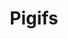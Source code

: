 ---
title: Pigifs
crosslinks:
- livven
- anti_gif_bot
- aww
- Zoomies
- OinkyRobot
- youtubefactsbot
- MassdropBot
- Eyebleach
- piggifs
- perfectloops
- ThereWasAnAwwtempt
- SympatheticMonsters
- WhatAreStrayCats
- therewasanattempt
- AnimalsBeingBros
- BetterEveryLoop
- Foodforthought
- Frugal_Jerk
- ProCSS
- videosthatendtoosoon
---